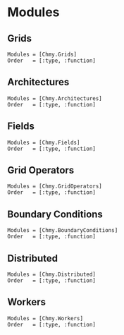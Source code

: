 # Modules

## Grids

```@autodocs
Modules = [Chmy.Grids]
Order   = [:type, :function]
```

## Architectures

```@autodocs
Modules = [Chmy.Architectures]
Order   = [:type, :function]
```

## Fields

```@autodocs
Modules = [Chmy.Fields]
Order   = [:type, :function]
```

## Grid Operators

```@autodocs
Modules = [Chmy.GridOperators]
Order   = [:type, :function]
```

## Boundary Conditions

```@autodocs
Modules = [Chmy.BoundaryConditions]
Order   = [:type, :function]
```

## Distributed

```@autodocs
Modules = [Chmy.Distributed]
Order   = [:type, :function]
```

## Workers

```@autodocs
Modules = [Chmy.Workers]
Order   = [:type, :function]
```
